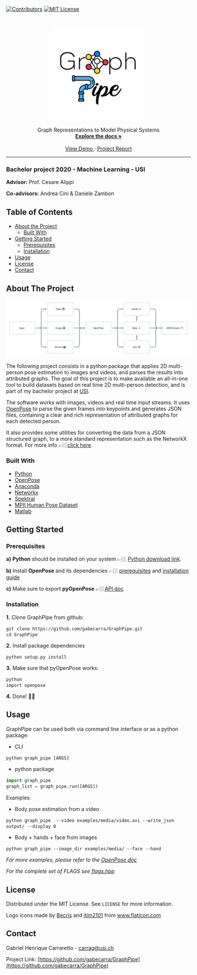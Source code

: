 
[![Contributors][contributors-shield]][contributors-url]
[![MIT License][license-shield]][license-url]
<!--[![LinkedIn][linkedin-shield]][linkedin-url]-->

<!-- PROJECT LOGO -->
<br />
<p align="center">
  <a href="https://github.com/gabecarra/GraphPipe">
    <img src="images/logo.png" alt="Logo" width="250" height="250">
  </a>
    <p align="center">
      Graph Representations to Model Physical Systems
      <br>
      <a href="https://github.com/gabecarra/GraphPipe/blob/master/docs/documentation.md"><strong>Explore the docs »</strong></a>
      <br />
      <br />
      <a href="https://github.com/gabecarra/GraphPipe/tree/master/demo">View Demo </a>
      ·
      <a href="https://github.com/github_username/repo/issues">Project Report</a>
     <p>
</p>

___

### **Bachelor project 2020 - Machine Learning - USI**
**Advisor:** Prof. Cesare Alippi

**Co-advisors:** Andrea Cini & Daniele Zambon

<!-- TABLE OF CONTENTS -->
## Table of Contents

* [About the Project](#about-the-project)
  * [Built With](#built-with)
* [Getting Started](#getting-started)
  * [Prerequisites](#prerequisites)
  * [Installation](#installation)
* [Usage](#usage)
* [License](#license)
* [Contact](#contact)


<!-- ABOUT THE PROJECT -->
## About The Project

<p align="center">
    <img src="images/pipeline-graph.png" alt="Logo">
</p>

The following project consists in a python package that applies 2D multi-person pose estimation to images and videos, and parses the results into attributed graphs. The goal of this project is to make available an all-in-one tool to build datasets based on real time 2D multi-person detection, and is part of my bachelor project at [USI](https://www.usi.ch/en).

The software works with images, videos and real time input streams. It uses [OpenPose](https://github.com/CMU-Perceptual-Computing-Lab/openpose) to parse the given frames into keypoints and generates JSON files, containing a clear and rich representation of attributed graphs for each detected person.

It also provides some utilities for converting the data from a JSON structured graph, to a more standard representation such as the NetworkX format. For more info 👉🏼[click here](https://github.com/gabecarra/GraphPipe/blob/master/docs/documentation.md).

### Built With

* [Python](https://www.python.org)
* [OpenPose](https://github.com/CMU-Perceptual-Computing-Lab/openpose)
* [Anaconda](https://www.anaconda.com)
* [Networkx](https://networkx.github.io)
* [Spektral](https://spektral.graphneural.network)
* [MPII Human Pose Dataset](http://human-pose.mpi-inf.mpg.de)
* [Matlab](http://www.mathworks.com)


<!-- GETTING STARTED -->
## Getting Started

### Prerequisites
**a)** **Python** should be installed on your system 👉🏼 [Python download link](https://www.python.org/downloads/).

**b)** Install **OpenPose** and its dependencies 👉🏼 [prerequisites](https://github.com/CMU-Perceptual-Computing-Lab/openpose/blob/master/doc/prerequisites.md) and [installation guide](https://github.com/CMU-Perceptual-Computing-Lab/openpose/blob/master/doc/installation.md#installation)

**c)** Make sure to export **pyOpenPose** 👉🏼[API doc](https://github.com/CMU-Perceptual-Computing-Lab/openpose/blob/master/doc/modules/python_module.md)

### Installation

**1.** Clone GraphPipe from github:
```shell script
git clone https://github.com/gabecarra/GraphPipe.git
cd GraphPipe
```
**2.** Install package dependencies
```shell script
python setup.py install
```

**3.** Make sure that pyOpenPose works:
```shell script
python
import openpose
```

**4.** Done! 🎉🥳
<!-- USAGE EXAMPLES -->
## Usage

GraphPipe can be used both via command line interface or as a python package:

- CLI
```shell script
python graph_pipe [ARGS]
```
- python package
```python
import graph_pipe
graph_list = graph_pipe.run([ARGS])
```
Examples:
- Body pose estimation from a video

```shell script
python graph_pipe  --video examples/media/video.avi --write_json output/ --display 0
```

- Body + hands + face from images
```shell script
python graph_pipe --image_dir examples/media/ --face --hand
```
_For more examples, please refer to the [OpenPose doc](https://github.com/CMU-Perceptual-Computing-Lab/openpose/blob/master/doc/quick_start.md#quick-start)_

_For the complete set of FLAGS see [flags.hpp](https://github.com/CMU-Perceptual-Computing-Lab/openpose/blob/master/include/openpose/flags.hpp)_



<!-- LICENSE -->
## License

Distributed under the MIT License. See `LICENSE` for more information.

Logo icons made by [Becris](https://www.flaticon.com/authors/becris) and [itim2101](https://www.flaticon.com/authors/itim2101) from www.flaticon.com

<!-- CONTACT -->
## Contact

Gabriel Henrique Carraretto - carrag@usi.ch

Project Link: [https://github.com/gabecarra/GraphPipe](https://github.com/gabecarra/GraphPipe)

[contributors-shield]: https://img.shields.io/badge/contributors-1-brightgreen?style=flat-square
[contributors-url]: https://github.com/gabecarra/GraphPipe/graphs/contributors
[license-shield]: https://img.shields.io/badge/license-MIT-blue?style=flat-square
[license-url]: https://github.com/gabecarra/GraphPipe/blob/master/LICENSE
[linkedin-shield]: https://img.shields.io/badge/-LinkedIn-black.svg?style=flat-square&logo=linkedin&colorB=555
<!-- [linkedin-url]:  -->

